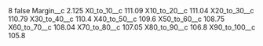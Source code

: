 <?xml version="1.0" encoding="UTF-8"?>
<CustomMetadata xmlns="http://soap.sforce.com/2006/04/metadata" xmlns:xsi="http://www.w3.org/2001/XMLSchema-instance" xmlns:xsd="http://www.w3.org/2001/XMLSchema">
    <label>8</label>
    <protected>false</protected>
    <values>
        <field>Margin__c</field>
        <value xsi:type="xsd:double">2.125</value>
    </values>
    <values>
        <field>X0_to_10__c</field>
        <value xsi:type="xsd:double">111.09</value>
    </values>
    <values>
        <field>X10_to_20__c</field>
        <value xsi:type="xsd:double">111.04</value>
    </values>
    <values>
        <field>X20_to_30__c</field>
        <value xsi:type="xsd:double">110.79</value>
    </values>
    <values>
        <field>X30_to_40__c</field>
        <value xsi:type="xsd:double">110.4</value>
    </values>
    <values>
        <field>X40_to_50__c</field>
        <value xsi:type="xsd:double">109.6</value>
    </values>
    <values>
        <field>X50_to_60__c</field>
        <value xsi:type="xsd:double">108.75</value>
    </values>
    <values>
        <field>X60_to_70__c</field>
        <value xsi:type="xsd:double">108.04</value>
    </values>
    <values>
        <field>X70_to_80__c</field>
        <value xsi:type="xsd:double">107.05</value>
    </values>
    <values>
        <field>X80_to_90__c</field>
        <value xsi:type="xsd:double">106.8</value>
    </values>
    <values>
        <field>X90_to_100__c</field>
        <value xsi:type="xsd:double">105.8</value>
    </values>
</CustomMetadata>
